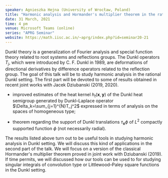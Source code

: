 ```yaml
---
speaker: Agnieszka Hejna (University of Wrocław, Poland)
title: "Harmonic analysis and Hormander's multiplier theorem in the rational Dunkl setting"
date: 31 March, 2021
time: 4 pm
venue: Microsoft Teams (online)
series: "APRG Seminar"
website: https://math.iisc.ac.in/~aprg/index.php?id=seminar20-21
---
```


Dunkl theory is a generalization of Fourier analysis and special function theory related to
root systems and reflections groups. The Dunkl operators $T_{j}$, which were introduced by
C. F. Dunkl in 1989, are deformations of directional derivatives by difference operators
related to the reflection group. The goal of this talk will be to study harmonic analysis
in the rational Dunkl setting. The first part will be devoted to some of results obtained
in recent joint works with Jacek Dziubanski (2019, 2020).

-  improved estimates of the heat kernel $h_t(\mathbf{x},\mathbf{y})$ of the Dunkl heat
semigroup generated by Dunkl–Laplace operator $\Delta_k=\sum_{j=1}^{N}T_j^2$ expressed
in terms of analysis on the spaces of homogeneous type;

- theorem regarding the support of Dunkl translations $\tau_{\mathbf{x}}\phi$ of $L^2$
compactly supported function $\phi$ (not necessarily radial).

The results listed above turn out to be useful tools in studying harmonic analysis in
Dunkl setting. We will discuss this kind of applications in the second part of the talk.
We will focus on a version of the classical Hormander's multiplier theorem proved in joint
work with Dziubanski (2019). If time permits, we will discussed how our tools can be used to
for studying singular integrals of convolution type or Littlewood–Paley square functions
in the Dunkl setting.

